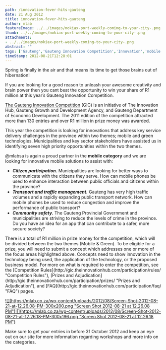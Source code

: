 ```yaml
---
path: /innovation-fever-hits-gauteng
date: 21 Aug 2012
title: innovation-fever-hits-gauteng
author: mlab
featureImage: ../../images/nokiax-port-weekly-coming-to-your-city-.png
thumb: ../../images/nokiax-port-weekly-coming-to-your-city-.png
attachments: 
- ../../images/nokiax-port-weekly-coming-to-your-city-.png
abstract: ""
tags: ['Gauteng','Gauteng Innovation Competition','Innovation','mobile']
timeStamp: 2012-08-21T12:28:01
---
```


Spring is finally in the air and that means its time to get those brains out of hibernation!

If you are looking for a good reason to unleash your awesome creativity and brain power then you cant beat the opportunity to win your share of R1 million at this year’s Gauteng Innovation Competition.

[The Gauteng Innovation Competition](http:&#x2F;&#x2F;gic.theinnovationhub.com) (GIC) is an initiative of The Innovation Hub, Gauteng Growth and Development Agency, and Gauteng Department of Economic Development. The 2011 edition of the competition attracted more than 130 entries and over R1 million in prize money was awarded.

This year the competition is looking for innovations that address key service delivery challenges in the province within two themes; mobile and green technologies. Municipalities and key sector stakeholders have assisted us in identifying seven high priority opportunities within the two themes.

@mlabsa is again a proud partner in the **mobile category** and we are looking for innovative mobile solutions to assist with:

*   _**Citizen participation.**_ Municipalities are looking for better ways to communicate with the citizens they serve. How can mobile phones be used to enhance interaction between public officials and citizens within the province?
*   _**Transport and traffic management.**_ Gauteng has very high traffic volumes and a rapidly expanding public transport network. How can mobile phones be used to reduce congestion and improve the performance of public transport?
*   _**Community safety.**_ The Gauteng Provincial Government and municipalities are striving to reduce the levels of crime in the province. Do you have an idea for an app that can contribute to a safer, more secure society?

There is a total of R1 million in prize money for the competition, which will be divided between the two themes (Mobile &amp; Green). To be eligible for a prize, you will need to submit a concept which addresses one or more of the focus areas highlighted above. Concepts need to show innovation in the technology being used, the application of the technology, or the proposed business model. For more on what is required to enter the competition, see the [Competition Rules](http:&#x2F;&#x2F;gic.theinnovationhub.com&#x2F;participation&#x2F;rules&#x2F; &quot;Competition Rules&quot;), [Prizes and Adjudication](http:&#x2F;&#x2F;gic.theinnovationhub.com&#x2F;participation&#x2F;prizes&#x2F; &quot;Prizes and Adjudication&quot;), and [FAQ](http:&#x2F;&#x2F;gic.theinnovationhub.com&#x2F;participation&#x2F;faq&#x2F; &quot;FAQ&quot;) pages.

[![](https:&#x2F;&#x2F;mlab.co.za&#x2F;wp-content&#x2F;uploads&#x2F;2012&#x2F;08&#x2F;Screen-Shot-2012-08-21-at-12.26.08-PM-300x200.png &quot;Screen Shot 2012-08-21 at 12.26.08 PM&quot;)](https:&#x2F;&#x2F;mlab.co.za&#x2F;wp-content&#x2F;uploads&#x2F;2012&#x2F;08&#x2F;Screen-Shot-2012-08-21-at-12.26.08-PM.png)[![](https:&#x2F;&#x2F;mlab.co.za&#x2F;wp-content&#x2F;uploads&#x2F;2012&#x2F;08&#x2F;Screen-Shot-2012-08-21-at-12.26.18-PM-300x196.png &quot;Screen Shot 2012-08-21 at 12.26.18 PM&quot;)](https:&#x2F;&#x2F;mlab.co.za&#x2F;wp-content&#x2F;uploads&#x2F;2012&#x2F;08&#x2F;Screen-Shot-2012-08-21-at-12.26.18-PM.png)

Make sure to get your entries in before 31 October 2012 and keep an eye out on our site for more information regarding workshops and more info on the categories.


